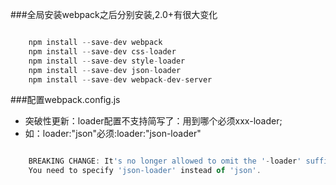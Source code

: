 ###全局安装webpack之后分别安装,2.0+有很大变化
```javascript

	npm install --save-dev webpack
	npm install --save-dev css-loader
	npm install --save-dev style-loader
	npm install --save-dev json-loader
	npm install --save-dev webpack-dev-server

```

###配置webpack.config.js
+ 突破性更新：loader配置不支持简写了：用到哪个必须xxx-loader;
+ 如：loader:"json"必须:loader:"json-loader"

```javascript

	BREAKING CHANGE: It's no longer allowed to omit the '-loader' suffix when using loaders.
	You need to specify 'json-loader' instead of 'json'.

```
